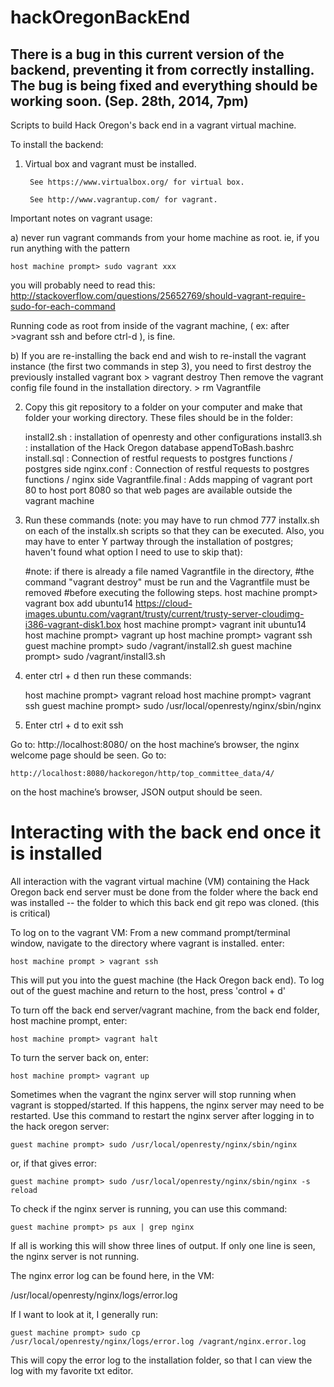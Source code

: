hackOregonBackEnd
=================
There is a bug in this current version of the backend, preventing it from correctly installing. The bug is being fixed and everything should be working soon. (Sep. 28th, 2014, 7pm)
-----------------

Scripts to build Hack Oregon's back end in a vagrant virtual machine.

To install the backend:

1) Virtual box and vagrant must be installed.

		See https://www.virtualbox.org/ for virtual box.
	
		See http://www.vagrantup.com/ for vagrant.
		
Important notes on vagrant usage:

a) never run vagrant commands from your home machine as root. 
ie, if you run anything with the pattern 

	host machine prompt> sudo vagrant xxx
	
you will probably need to read this: http://stackoverflow.com/questions/25652769/should-vagrant-require-sudo-for-each-command

Running code as root from inside of the vagrant machine, ( ex: after >vagrant ssh and before ctrl-d ), is fine. 

b) If you are re-installing the back end and wish to re-install the vagrant instance (the first two commands in step 3), you need to first destroy the previously installed vagrant box
	> vagrant destroy
Then remove the vagrant config file found in the installation directory. 
	> rm Vagrantfile

	
2) Copy this git repository to a folder on your computer and make that folder your working directory.
These files should be in the folder:

	install2.sh : installation of openresty and other configurations
	install3.sh : installation of the Hack Oregon database
	appendToBash.bashrc
	install.sql : Connection of restful requests to postgres functions / postgres side
	nginx.conf : Connection of restful requests to postgres functions / nginx side
	Vagrantfile.final : Adds mapping of vagrant port 80 to host port 8080 so that web pages are available outside the vagrant machine
	
3) Run these commands (note: you may have to run chmod 777 installx.sh on each of the installx.sh scripts so that they can be executed. Also, you may have to enter Y partway through the installation of postgres; haven't found what option I need to use to skip that):

	#note: if there is already a file named Vagrantfile in the directory, 
	#the command "vagrant destroy" must be run and the Vagrantfile must be removed 
	#before executing the following steps.
	host machine prompt> vagrant box add ubuntu14 https://cloud-images.ubuntu.com/vagrant/trusty/current/trusty-server-cloudimg-i386-vagrant-disk1.box
	host machine prompt> vagrant init ubuntu14
	host machine prompt> vagrant up
	host machine prompt> vagrant ssh
	guest machine prompt> sudo /vagrant/install2.sh
	guest machine prompt> sudo /vagrant/install3.sh

4) enter ctrl + d then run these commands:

	host machine prompt> vagrant reload
	host machine prompt> vagrant ssh
	guest machine prompt> sudo /usr/local/openresty/nginx/sbin/nginx
5) Enter ctrl + d to exit ssh

Go to:
	http://localhost:8080/ 
on the host machine’s browser, the nginx welcome page should be seen.
Go to:

	http://localhost:8080/hackoregon/http/top_committee_data/4/
	
on the host machine’s browser,  JSON output should be seen. 


Interacting with the back end once it is installed
=================
All interaction with the vagrant virtual machine (VM) containing the Hack Oregon back end server must be done from the folder where the back end was installed -- the folder to which this back end git repo was cloned. (this is critical)

To log on to the vagrant VM: 
From a new command prompt/terminal window, navigate to the directory where vagrant is installed. 
enter:

	host machine prompt > vagrant ssh
	
This will put you into the guest machine (the Hack Oregon back end). 
To log out of the guest machine and return to the host, press 'control + d'

To turn off the back end server/vagrant machine, from the back end folder, host machine prompt, enter:

	host machine prompt> vagrant halt

To turn the server back on, enter:

	host machine prompt> vagrant up

Sometimes when the vagrant the nginx server will stop running when vagrant is stopped/started. If this happens, the nginx server may need to be restarted. Use this command to restart the nginx server after logging in to the hack oregon server:

	guest machine prompt> sudo /usr/local/openresty/nginx/sbin/nginx 

or, if that gives error:

	guest machine prompt> sudo /usr/local/openresty/nginx/sbin/nginx -s reload

To check if the nginx server is running, you can use this command:

	guest machine prompt> ps aux | grep nginx

If all is working this will show three lines of output. If only one line is seen, the nginx server is not running.

The nginx error log can be found here, in the VM:

/usr/local/openresty/nginx/logs/error.log

If I want to look at it, I generally run:

	guest machine prompt> sudo cp /usr/local/openresty/nginx/logs/error.log /vagrant/nginx.error.log

This will copy the error log to the installation folder, so that I can view the log with my favorite txt editor. 



